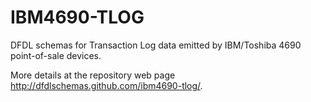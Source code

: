 IBM4690-TLOG
============

DFDL schemas for Transaction Log data emitted by IBM/Toshiba 4690 point-of-sale devices. 

More details at the repository web page http://dfdlschemas.github.com/ibm4690-tlog/. 
